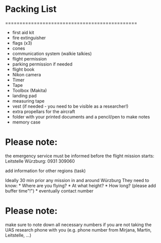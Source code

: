 # Packing List
==============================================

-   first aid kit
-   fire extinguisher
-   flags (x3)
-   cones
-   communication system (walkie talkies)
-   flight permission
-   parking permission if needed
-   flight book
-   Nikon camera
-   Timer
-   Tape
-   Toolbox (Makita)
-   landing pad
-   measuring tape
-   vest (if needed - you need to be visible as a researcher!)
-   extra propellars for the aircraft
-   folder with your printed documents and a pencil/pen to make notes
-   memory case

# Please note:

the emergency service must be informed before the flight mission starts: Leitstelle Würzburg: 0931 309060

add information for other regions (task)

Ideally 30 min prior any mission in and around Würzburg They need to know: \* Where are you flying? \* At what height? \* How long? (please add buffer time"!") \* eventually contact number

# Please note:

make sure to note down all necessary numbers if you are not taking the UAS research phone with you (e.g. phone number from Mirjana, Martin, Leitstelle, ...)
